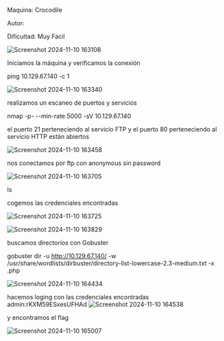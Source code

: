 Maquina: Crocodile

Autor:

Dificultad: Muy Facil

![Screenshot 2024-11-10 163108](https://github.com/user-attachments/assets/2d1d68c5-9b58-493a-85b0-cd0e56da3ec5)

Iniciamos la máquina y verificamos la conexión

ping 10.129.67.140 -c 1

![Screenshot 2024-11-10 163340](https://github.com/user-attachments/assets/1a99c3fe-c841-4c78-9686-b039b52d6705)

realizamos un escaneo de puertos y servicios

nmap -p- --min-rate 5000 -sV 10.129.67.140

el puerto 21 perteneciendo al servicio FTP y el puerto 80 perteneciendo al servicio HTTP están abiertos

![Screenshot 2024-11-10 163458](https://github.com/user-attachments/assets/6b0b54f4-6479-4e6f-95e8-19a4a8c37a46)

nos conectamos por ftp con anonymous sin password

![Screenshot 2024-11-10 163705](https://github.com/user-attachments/assets/cc21538d-febe-4fe8-9cd8-44df8c411134)

ls

cogemos las credenciales encontradas

![Screenshot 2024-11-10 163725](https://github.com/user-attachments/assets/fc3b0583-3a88-40a9-a55b-5c45be60a4e7)

![Screenshot 2024-11-10 163829](https://github.com/user-attachments/assets/af62e603-6197-4013-a1d5-4d3ef1c99d57)

buscamos directorios con Gobuster

gobuster dir -u http://10.129.67.140/ -w /usr/share/wordlists/dirbuster/directory-list-lowercase-2.3-medium.txt -x .php

![Screenshot 2024-11-10 164434](https://github.com/user-attachments/assets/7aa4e0a9-ab7f-45d0-b676-d596c3fdd1f1)

hacemos loging con las credenciales encontradas
admin:rKXM59ESxesUFHAd
![Screenshot 2024-11-10 164538](https://github.com/user-attachments/assets/567312d5-f044-4c4d-9d79-b28ccb27f4a9)

y encontramos el flag

![Screenshot 2024-11-10 165007](https://github.com/user-attachments/assets/d4e8a21b-476b-4e64-90b0-c4712b131f9b)
